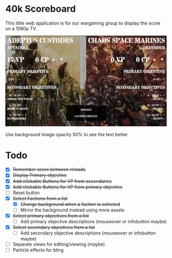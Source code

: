 # 40k Scoreboard
This little web application is for our wargaming group to display the score on a 1080p TV.

![alt text](https://github.com/phewi/40kscoreboard/blob/main/screenshot.jpg?raw=true)

Use background image opacity 50% to see the text better

# Todo
- [x] ~~Remember score between reloads~~
- [x] ~~Display Primary objective~~
- [x] ~~Add clickable Buttons for VP from secondaries~~
- [x] ~~Add clickable Buttons for VP from primary objective~~
- [ ] Reset button
- [x] ~~Select Factions from a list~~
  - [x] ~~Change background when a faction is selected~~
  - [ ] Mirror the background instead using more assets
- [x] ~~Select primary objectives from a list~~
  - [ ] Add primary objective descriptions (mouseover or infobutton maybe)
- [x] ~~Select secondary objectives from a list~~
  - [ ] Add secondary objective descriptions (mouseover or infobutton maybe)
- [ ] Separate views for editing/viewing (maybe)
- [ ] Particle effects for bling